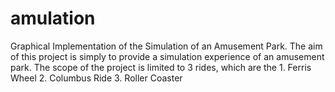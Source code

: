 # amulation
Graphical Implementation of the Simulation of an Amusement Park. The aim of this project is simply to provide a simulation experience of an amusement park. The scope of the project is limited to 3 rides, which are the 1. Ferris Wheel 2. Columbus Ride 3. Roller Coaster
